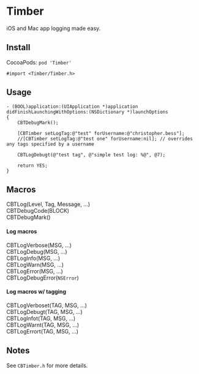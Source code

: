 Timber
======

iOS and Mac app logging made easy.

## Install

CocoaPods: `pod 'Timber'`

`#import <Timber/Timber.h>`

## Usage
	
```objc
- (BOOL)application:(UIApplication *)application didFinishLaunchingWithOptions:(NSDictionary *)launchOptions
{
    CBTDebugMark();
	
	[CBTimber setLogTag:@"test" forUsername:@"christopher.bess"];
	//[CBTimber setLogTag:@"test one" forUsername:nil]; // overrides any tags specified by a username
	
    CBTLogDebugt(@"test tag", @"simple test log: %@", @7);
    
    return YES;
}
```

## Macros

CBTLog(Level, Tag, Message, ...)  
CBTDebugCode(BLOCK)  
CBTDebugMark()

#### Log macros

CBTLogVerbose(MSG, ...)  
CBTLogDebug(MSG, ...)  
CBTLogInfo(MSG, ...)  
CBTLogWarn(MSG, ...)  
CBTLogError(MSG, ...)  
CBTLogDebugError(`NSError`)  

#### Log macros w/ tagging

CBTLogVerboset(TAG, MSG, ...)  
CBTLogDebugt(TAG, MSG, ...)  
CBTLogInfot(TAG, MSG, ...)  
CBTLogWarnt(TAG, MSG, ...)  
CBTLogErrort(TAG, MSG, ...)  

## Notes

See `CBTimber.h` for more details.
